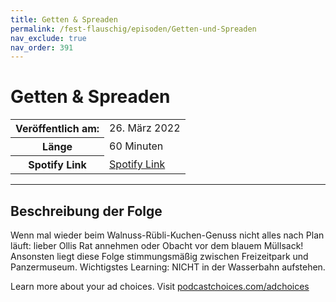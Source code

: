```yaml
---
title: Getten & Spreaden
permalink: /fest-flauschig/episoden/Getten-und-Spreaden
nav_exclude: true
nav_order: 391
---
```


# Getten & Spreaden
<table class="resp-table dcf-table dcf-table-responsive dcf-table-bordered dcf-table-striped dcf-w-100%">
                    <tbody>
                        <tr>
                            <th scope="row">Veröffentlich am:</th>
                            <td data-label="Veröffentlich am:">26. März 2022</td>
                        </tr>
                        <tr>
                            <th scope="row">Länge </th>
                            <td data-label="Länge ">60 Minuten</td>
                        </tr><tr>
                                <th scope="row">Spotify Link</th>
                                <td data-label="Spotify Link"><a href="https://open.spotify.com/episode/67U0I5MbgLr3jkaDtUXQ07">Spotify Link</a></td>
                            </tr></tbody>
                </table>

***

## Beschreibung der Folge

<div>
<p>Wenn mal wieder beim Walnuss-Rübli-Kuchen-Genuss nicht alles nach Plan läuft: lieber Ollis Rat annehmen oder Obacht vor dem blauem Müllsack! Ansonsten liegt diese Folge stimmungsmäßig zwischen Freizeitpark und Panzermuseum. Wichtigstes Learning: NICHT in der Wasserbahn aufstehen.</p><p> </p><p>Learn more about your ad choices. Visit <a href="https://podcastchoices.com/adchoices" rel="nofollow">podcastchoices.com/adchoices</a></p>  
</div>

